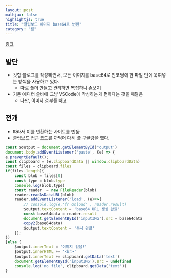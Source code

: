 ```yaml
---
layout: post
mathjax: false
highlightjs: true
title: "클립보드 이미지 base64로 변환"
category: "웹"
---
```

[링크](https://esctabcapslock.github.io/editer_for_my_github_blog/asset/copyImg.html)
## 발단

- 깃헙 블로그를 작성하면서, 모든 이미지를 base64로 인코딩에 한 파일 안에 욱여넣는 방식을 사용하고 있다.
    - 따로 폴더 만들고 관리하면 복잡하니 손보기
- 기존 에디터 쓸바에 그냥 VSCode에 작성하는게 편하다는 것을 깨달음
    - 다만, 이미지 첨부를 빼고

## 전개
- 따라서 이를 변환하는 사이트를 만듦
- 클립보드 접근 코드를 까먹어 다시 풀 구글링을 했다.
```js
const $output = document.getElementById('output')
document.body.addEventListener('paste', (e) => {
e.preventDefault();
const clipboard = (e.clipboardData || window.clipboardData)
const files = clipboard.files
if(files.length){
    const blob = files[0]
    const type = blob.type
    console.log(blob,type)
    const reader  = new FileReader(blob)
    reader.readAsDataURL(blob)
    reader.addEventListener('load', (e)=>{
        // console.log(e,'fr onload' , reader.result)
        $output.textContent = 'base64 URL 생성 완료'
        const base64data = reader.result
        document.getElementById('inputIMG').src = base64data
        copy2(base64data)
        $output.textContent = '복사 완료'
    });
})    
}else {
    $output.innerText = '이미지 없음!'
    $output.innerHTML += '<br>'
    $output.innerText += clipboard.getData('text')
    document.getElementById('inputIMG').src = undefined
    console.log('no file', clipboard.getData('text'))
}
```